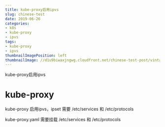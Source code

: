 ```yaml
---
title: kube-proxy启用ipvs
slug: chinese-test
date: 2019-06-26
categories:
- k8s
- kube-proxy
- ipvs
tags:
- kube-proxy
- ipvs
thumbnailImagePosition: left
thumbnailImage: //d1u9biwaxjngwg.cloudfront.net/chinese-test-post/vintage-140.jpg
---
```

kube-proxy启用ipvs
<!--more-->


# kube-proxy

kube-proxy 启用ipvs，ipset 需要 /etc/services 和 /etc/protocols

kube-proxy.yaml 需要挂载 /etc/services 和 /etc/protocols
